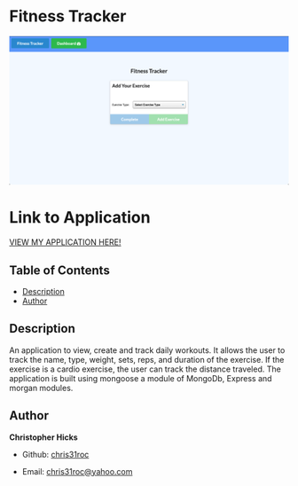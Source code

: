 # Fitness Tracker

![Photo of Application](./public/assets/fitness-app.png)


# Link to Application
[VIEW MY APPLICATION HERE!](https://aqueous-chamber-75550.herokuapp.com/?id=605426141be72000157f5173)


## Table of Contents

* [Description](#Description)
* [Author](#Author)


## Description

An application to view, create and track daily workouts. It allows the user to track the name, type, weight, sets, reps, and duration of the exercise. If the exercise is a cardio exercise, the user can track the distance traveled. The application is built using mongoose a module of MongoDb, Express and morgan modules.  


## Author

**Christopher Hicks**

- Github: [chris31roc](https://github.com/chris31roc)

- Email: chris31roc@yahoo.com
